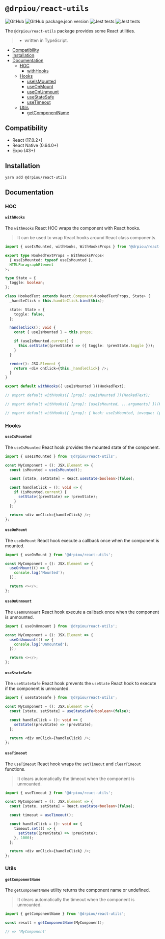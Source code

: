 # `@drpiou/react-utils`

![GitHub](https://img.shields.io/github/license/drpiou/react-utils)
![GitHub package.json version](https://img.shields.io/github/package-json/v/drpiou/react-utils)
![Jest tests](https://img.shields.io/badge/passed%20test-5-green)
![Jest tests](https://img.shields.io/badge/stage-experimental-important)

The `@drpiou/react-utils` package provides some React utilities.

> - written in TypeScript.

<!--ts-->

- [Compatibility](#compatibility)
- [Installation](#installation)
- [Documentation](#documentation)
  - [HOC](#hoc)
    - [withHooks](#withhooks)
  - [Hooks](#hooks)
    - [useIsMounted](#useismounted)
    - [useOnMount](#useonmount)
    - [useOnUnmount](#useonunmount)
    - [useStateSafe](#usestatesafe)
    - [useTimeout](#usetimeout)
  - [Utils](#utils)
    - [getComponentName](#getcomponentname)

<!--te-->

## Compatibility

- React (17.0.2+)
- React Native (0.64.0+)
- Expo (43+)

## Installation

```shell
yarn add @drpiou/react-utils
```

## Documentation

### HOC

#### `withHooks`

The `withHooks` React HOC wraps the component with React hooks.

> It can be used to wrap React hooks around React class components.

```typescript jsx
import { useIsMounted, withHooks, WithHooksProps } from '@drpiou/react-utils';

export type HookedTextProps = WithHooksProps<
  { useIsMounted: typeof useIsMounted },
  HTMLParagraphElement
>;

type State = {
  toggle: boolean;
};

class HookedText extends React.Component<HookedTextProps, State> {
  _handleClick = this.handleClick.bind(this);

  state: State = {
    toggle: false,
  };

  handleClick(): void {
    const { useIsMounted } = this.props;

    if (useIsMounted.current) {
      this.setState((prevState) => ({ toggle: !prevState.toggle }));
    }
  }

  render(): JSX.Element {
    return <div onClick={this._handleClick} />;
  }
}

export default withHooks({ useIsMounted })(HookedText);

// export default withHooks({ [prop]: useIsMounted })(HookedText);

// export default withHooks({ [prop]: [useIsMounted, ...arguments] })(HookedText);

// export default withHooks({ [prop]: { hook: useIsMounted, invoque: (props) => [...arguments] <-- this one is not typechecked } })(HookedText);
```

### Hooks

#### `useIsMounted`

The `useIsMounted` React hook provides the mounted state of the component.

```typescript jsx
import { useIsMounted } from '@drpiou/react-utils';

const MyComponent = (): JSX.Element => {
  const isMounted = useIsMounted();

  const [state, setState] = React.useState<boolean>(false);

  const handleClick = (): void => {
    if (isMounted.current) {
      setState((prevState) => !prevState);
    }
  };

  return <div onClick={handleClick} />;
};
```

#### `useOnMount`

The `useOnMount` React hook execute a callback once when the component is mounted.

```typescript jsx
import { useOnMount } from '@drpiou/react-utils';

const MyComponent = (): JSX.Element => {
  useOnMount(() => {
    console.log('Mounted');
  });

  return <></>;
};
```

#### `useOnUnmount`

The `useOnUnmount` React hook execute a callback once when the component is unmounted.

```typescript jsx
import { useOnUnmount } from '@drpiou/react-utils';

const MyComponent = (): JSX.Element => {
  useOnUnmount(() => {
    console.log('Unmounted');
  });

  return <></>;
};
```

#### `useStateSafe`

The `useStateSafe` React hook prevents the `useState` React hook to execute if the component is unmounted.

```typescript jsx
import { useStateSafe } from '@drpiou/react-utils';

const MyComponent = (): JSX.Element => {
  const [state, setState] = useStateSafe<boolean>(false);

  const handleClick = (): void => {
    setState((prevState) => !prevState);
  };

  return <div onClick={handleClick} />;
};
```

#### `useTimeout`

The `useTimeout` React hook wraps the `setTimeout` and `clearTimeout` functions.

> It clears automatically the timeout when the component is unmounted.

```typescript jsx
import { useTimeout } from '@drpiou/react-utils';

const MyComponent = (): JSX.Element => {
  const [state, setState] = React.useState<boolean>(false);

  const timeout = useTimeout();

  const handleClick = (): void => {
    timeout.set(() => {
      setState((prevState) => !prevState);
    }, 1000);
  };

  return <div onClick={handleClick} />;
};
```

### Utils

#### `getComponentName`

The `getComponentName` utility returns the component name or undefined.

> It clears automatically the timeout when the component is unmounted.

```typescript
import { getComponentName } from '@drpiou/react-utils';

const result = getComponentName(MyComponent);

// => 'MyComponent'
```

